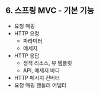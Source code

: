 ## 6. 스프링 MVC - 기본 기능
- 요청 매핑
- HTTP 요청
  - 파라미터
  - 메세지
- HTTP 응답
  - 정적 리소스, 뷰 템플릿
  - API, 메세지 바디
- HTTP 메시지 컨버터
- 요청 매핑 핸들러 어댑터